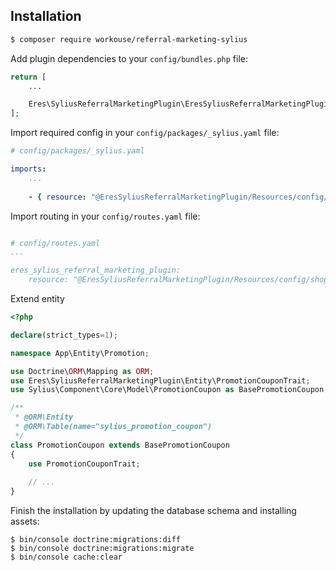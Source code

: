 ## Installation
```bash
$ composer require workouse/referral-marketing-sylius
```
Add plugin dependencies to your `config/bundles.php` file:
```php
return [
    ...

    Eres\SyliusReferralMarketingPlugin\EresSyliusReferralMarketingPlugin::class => ['all' => true],
];
```

Import required config in your `config/packages/_sylius.yaml` file:

```yaml
# config/packages/_sylius.yaml

imports:
    ...
    
    - { resource: "@EresSyliusReferralMarketingPlugin/Resources/config/config.yml" }
```

Import routing in your `config/routes.yaml` file:

```yaml

# config/routes.yaml
...

eres_sylius_referral_marketing_plugin:
    resource: "@EresSyliusReferralMarketingPlugin/Resources/config/shop_routing.yml"
```

Extend entity
```php
<?php

declare(strict_types=1);

namespace App\Entity\Promotion;

use Doctrine\ORM\Mapping as ORM;
use Eres\SyliusReferralMarketingPlugin\Entity\PromotionCouponTrait;
use Sylius\Component\Core\Model\PromotionCoupon as BasePromotionCoupon;

/**
 * @ORM\Entity
 * @ORM\Table(name="sylius_promotion_coupon")
 */
class PromotionCoupon extends BasePromotionCoupon
{
    use PromotionCouponTrait;
    
    // ...
}
```

Finish the installation by updating the database schema and installing assets:
```
$ bin/console doctrine:migrations:diff
$ bin/console doctrine:migrations:migrate
$ bin/console cache:clear
```
